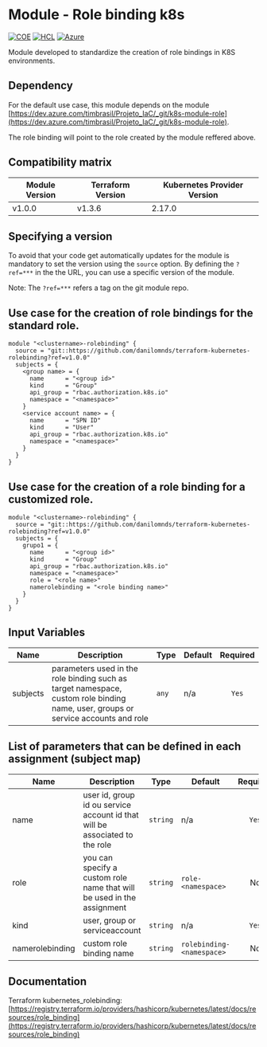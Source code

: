 # Module - Role binding k8s
[![COE](https://img.shields.io/badge/Created%20By-CCoE-blue)]()
[![HCL](https://img.shields.io/badge/language-HCL-blueviolet)](https://www.terraform.io/)
[![Azure](https://img.shields.io/badge/provider-Azure-blue)](https://registry.terraform.io/providers/hashicorp/azurerm/latest)

Module developed to standardize the creation of role bindings in K8S environments.

## Dependency

For the default use case, this module depends on the module [https://dev.azure.com/timbrasil/Projeto_IaC/_git/k8s-module-role](https://dev.azure.com/timbrasil/Projeto_IaC/_git/k8s-module-role). 

The role binding will point to the role created by the module reffered above.


## Compatibility matrix

| Module Version | Terraform Version | Kubernetes Provider Version |
|----------------|-------------------| --------------------------- |
| v1.0.0         | v1.3.6            | 2.17.0                      |

## Specifying a version

To avoid that your code get automatically updates for the module is mandatory to set the version using the `source` option. 
By defining the `?ref=***` in the the URL, you can use a specific version of the module.

Note: The `?ref=***` refers a tag on the git module repo.

## Use case for the creation of role bindings for the standard role.
```hcl
module "<clustername>-rolebinding" {
  source = "git::https://github.com/danilomnds/terraform-kubernetes-rolebinding?ref=v1.0.0"  
  subjects = {
    <group name> = {
      name      = "<group id>"
      kind      = "Group"
      api_group = "rbac.authorization.k8s.io"
      namespace = "<namespace>"
    }
    <service account name> = {
      name      = "SPN ID"
      kind      = "User"
      api_group = "rbac.authorization.k8s.io"
      namespace = "<namespace>"
    }
  }
}
```
## Use case for the creation of a role binding for a customized role.

```hcl
module "<clustername>-rolebinding" {
  source = "git::https://github.com/danilomnds/terraform-kubernetes-rolebinding?ref=v1.0.0"  
  subjects = {
    grupo1 = {
      name      = "<group id>"
      kind      = "Group"
      api_group = "rbac.authorization.k8s.io"
      namespace = "<namespace>"
      role = "<role name>"
      namerolebinding = "<role binding name>"
    }    
  }
}
```

## Input Variables

| Name | Description | Type | Default | Required |
|------|-------------|------|---------|:--------:|
| subjects | parameters used in the role binding such as target namespace, custom role binding name, user, groups or service accounts and role | `any` | n/a | `Yes` |

## List of parameters that can be defined in each assignment (subject map)

| Name | Description | Type | Default | Required |
|------|-------------|------|---------|:--------:|
| name | user id, group id ou service account id that will be associated to the role | `string` | n/a | `Yes` |
| role | you can specify a custom role name that will be used in the assignment | `string` | `role-<namespace>` | No |
| kind | user, group or serviceaccount | `string` | n/a | `Yes` |
| namerolebinding | custom role binding name | `string` | `rolebinding-<namespace>` | No |

## Documentation
Terraform kubernetes_rolebinding: <br>
[https://registry.terraform.io/providers/hashicorp/kubernetes/latest/docs/resources/role_binding](https://registry.terraform.io/providers/hashicorp/kubernetes/latest/docs/resources/role_binding)<br>